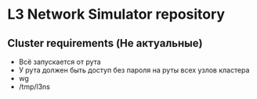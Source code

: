 # L3 Network Simulator repository





## Cluster requirements (Не актуальные)
* Всё запускается от рута
* У рута должен быть доступ без пароля на руты всех узлов кластера
* wg
* /tmp/l3ns
